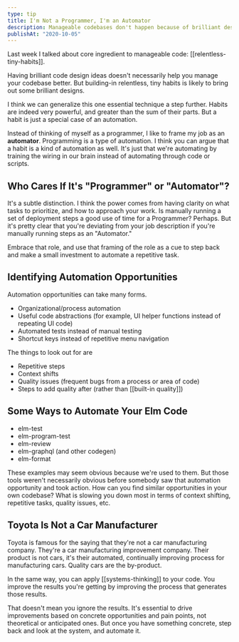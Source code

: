 ```yaml
---
type: tip
title: I'm Not a Programmer, I'm an Automator
description: Manageable codebases don't happen because of brilliant designs. They happen because of relentless tiny habits that move code in the right direction.
publishAt: "2020-10-05"
---
```


Last week I talked about core ingredient to manageable code: [[relentless-tiny-habits]].

Having brilliant code design ideas doesn't necessarily help you manage your codebase better. But building-in relentless, tiny habits is likely to bring out some brilliant designs.

I think we can generalize this one essential technique a step further. Habits are indeed very powerful, and greater than the sum of their parts. But a habit is just a special case of an automation.

Instead of thinking of myself as a programmer, I like to frame my job as an **automator**. Programming is a type of automation. I think you can argue that a habit is a kind of automation as well. It's just that we're automating by training the wiring in our brain instead of automating through code or scripts.

## Who Cares If It's "Programmer" or "Automator"?

It's a subtle distinction. I think the power comes from having clarity on what tasks to prioritize, and how to approach your work. Is manually running a set of deployment steps a good use of time for a Programmer? Perhaps. But it's pretty clear that you're deviating from your job description if you're manually running steps as an "Automator."

Embrace that role, and use that framing of the role as a cue to step back and make a small investment to automate a repetitive task.

## Identifying Automation Opportunities

Automation opportunities can take many forms.

- Organizational/process automation
- Useful code abstractions (for example, UI helper functions instead of repeating UI code)
- Automated tests instead of manual testing
- Shortcut keys instead of repetitive menu navigation

The things to look out for are

- Repetitive steps
- Context shifts
- Quality issues (frequent bugs from a process or area of code)
- Steps to add quality after (rather than [[built-in quality]])

## Some Ways to Automate Your Elm Code

- elm-test
- elm-program-test
- elm-review
- elm-graphql (and other codegen)
- elm-format

These examples may seem obvious because we're used to them. But those tools weren't necessarily obvious before somebody saw that automation opportunity and took action. How can you find similar opportunities in your own codebase? What is slowing you down most in terms of context shifting, repetitive tasks, quality issues, etc.

## Toyota Is Not a Car Manufacturer

Toyota is famous for the saying that they're not a car manufacturing company. They're a car manufacturing improvement company. Their product is not cars, it's their automated, continually improving process for manufacturing cars. Quality cars are the by-product.

In the same way, you can apply [[systems-thinking]] to your code. You improve the results you're getting by improving the process that generates those results.

That doesn't mean you ignore the results. It's essential to drive improvements based on concrete opportunities and pain points, not theoretical or anticipated ones. But once you have something concrete, step back and look at the system, and automate it.

